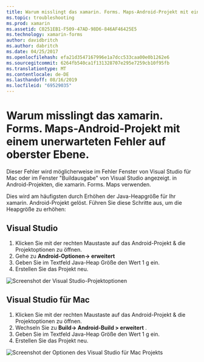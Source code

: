 ```yaml
---
title: Warum misslingt das xamarin. Forms. Maps-Android-Projekt mit einem unerwarteten Fehler auf oberster Ebene.
ms.topic: troubleshooting
ms.prod: xamarin
ms.assetid: C0251EB1-F509-47AD-98D6-846AF46425E5
ms.technology: xamarin-forms
author: davidbritch
ms.author: dabritch
ms.date: 04/25/2017
ms.openlocfilehash: efa21d3547167996e1a7dcc533caa00e0b1262e6
ms.sourcegitcommit: 6264fb540ca1f131328707e295e7259cb10f95fb
ms.translationtype: MT
ms.contentlocale: de-DE
ms.lasthandoff: 08/16/2019
ms.locfileid: "69529035"
---
```

# <a name="why-does-my-xamarinformsmaps-android-project-fail-with-compiletodalvik-unexpected-top-level-error"></a>Warum misslingt das xamarin. Forms. Maps-Android-Projekt mit einem unerwarteten Fehler auf oberster Ebene.

Dieser Fehler wird möglicherweise im Fehler Fenster von Visual Studio für Mac oder im Fenster "Buildausgabe" von Visual Studio angezeigt. in Android-Projekten, die xamarin. Forms. Maps verwenden.

Dies wird am häufigsten durch Erhöhen der Java-Heapgröße für Ihr xamarin. Android-Projekt gelöst. Führen Sie diese Schritte aus, um die Heapgröße zu erhöhen:

## <a name="visual-studio"></a>Visual Studio

1. Klicken Sie mit der rechten Maustaste auf das Android-Projekt & die Projektoptionen zu öffnen.
2. Gehe zu **Android-Optionen-> erweitert**
3. Geben Sie im Textfeld Java-Heap Größe den Wert 1 g ein.
4. Erstellen Sie das Projekt neu.

![Screenshot der Visual Studio-Projektoptionen](maps-compiletodalvik-error-images/vsjavaheap.png "Android-Buildoptionen in Visual Studio")

## <a name="visual-studio-for-mac"></a>Visual Studio für Mac

1. Klicken Sie mit der rechten Maustaste auf das Android-Projekt & die Projektoptionen zu öffnen.
2. Wechseln Sie zu **Build-> Android-Build > erweitert** .
3. Geben Sie im Textfeld Java-Heap Größe den Wert 1 g ein.
4. Erstellen Sie das Projekt neu.  

![Screenshot der Optionen des Visual Studio für Mac Projekts](maps-compiletodalvik-error-images/xsjavaheap.png "Android-Buildoptionen in Visual Studio für Mac")

